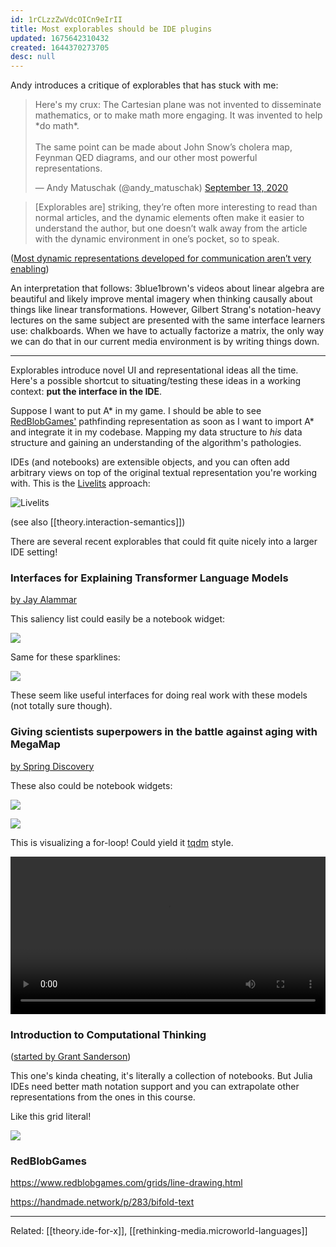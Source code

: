 ```yaml
---
id: 1rCLzzZwVdcOICn9eIrII
title: Most explorables should be IDE plugins
updated: 1675642310432
created: 1644370273705
desc: null
---
```


Andy introduces a critique of explorables that has stuck with me:

<blockquote class="twitter-tweet"><p lang="en" dir="ltr">Here&#39;s my crux: The Cartesian plane was not invented to disseminate mathematics, or to make math more engaging. It was invented to help *do math*.<br><br>The same point can be made about John Snow’s cholera map, Feynman QED diagrams, and our other most powerful representations.</p>&mdash; Andy Matuschak (@andy_matuschak) <a href="https://twitter.com/andy_matuschak/status/1305264244896587776?ref_src=twsrc%5Etfw">September 13, 2020</a></blockquote> <script async src="https://platform.twitter.com/widgets.js" charset="utf-8"></script>

> [Explorables are] striking, they’re often more interesting to read than normal articles, and the dynamic elements often make it easier to understand the author, but one doesn’t walk away from the article with the dynamic environment in one’s pocket, so to speak.

([Most dynamic representations developed for communication aren’t very enabling](https://notes.andymatuschak.org/zB5wf5crA1jVZb6CycZSjGRTjSkw2BpsdjG))

An interpretation that follows: 3blue1brown's videos about linear algebra are beautiful and likely improve mental imagery when thinking causally about things like linear transformations. However, Gilbert Strang's notation-heavy lectures on the same subject are presented with the same interface learners use: chalkboards. When we have to actually factorize a matrix, the only way we can do that in our current media environment is by writing things down.

---

Explorables introduce novel UI and representational ideas all the time. Here's a possible shortcut to situating/testing these ideas in a working context: **put the interface in the IDE**.

Suppose I want to put A\* in my game. I should be able to see [RedBlobGames'](https://www.redblobgames.com/pathfinding/a-star/introduction.html) pathfinding representation as soon as I want to import A\* and integrate it in my codebase. Mapping my data structure to _his_ data structure and gaining an understanding of the algorithm's pathologies.

IDEs (and notebooks) are extensible objects, and you can often add arbitrary views on top of the original textual representation you're working with. This is the [Livelits](https://web.eecs.umich.edu/~comar/livelits-tyde.pdf) approach:

![Livelits](/assets/images/2022-02-08-18-07-55.png)

(see also [[theory.interaction-semantics]])

There are several recent explorables that could fit quite nicely into a larger IDE setting!

### Interfaces for Explaining Transformer Language Models

[by Jay Alammar](https://jalammar.github.io/explaining-transformers/)

This saliency list could easily be a notebook widget:

![](/assets/images/2022-02-08-18-11-45.png)

Same for these sparklines:

![](/assets/images/2022-02-08-18-12-28.png)

These seem like useful interfaces for doing real work with these models (not totally sure though).

### Giving scientists superpowers in the battle against aging with MegaMap

[by Spring Discovery](https://www.springdiscovery.com/blog/megamap/)

These also could be notebook widgets:

![](/assets/images/2022-02-08-18-16-03.png)

![](/assets/images/2022-02-08-18-15-52.png)

This is visualizing a for-loop! Could yield it [tqdm](https://tqdm.github.io/) style.

<video autoplay loop width="100%">
    <source src="https://i.imgur.com/JmkiFY4.mp4" type="video/mp4">
</video>

### Introduction to Computational Thinking

([started by Grant Sanderson](https://computationalthinking.mit.edu/))

This one's kinda cheating, it's literally a collection of notebooks. But Julia IDEs need better math notation support and you can extrapolate other representations from the ones in this course.

Like this grid literal!

![](/assets/images/2022-02-08-18-25-07.png)

### RedBlobGames

https://www.redblobgames.com/grids/line-drawing.html

https://handmade.network/p/283/bifold-text

---

Related: [[theory.ide-for-x]], [[rethinking-media.microworld-languages]]
